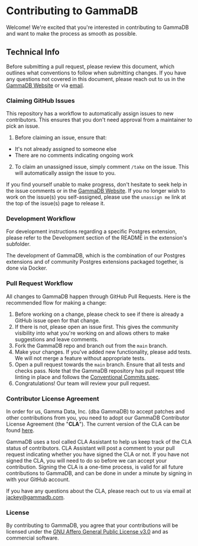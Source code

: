 # **Contributing to GammaDB**

Welcome! We're excited that you're interested in contributing to GammaDB and want to make the process as smooth as possible.

## Technical Info

Before submitting a pull request, please review this document, which outlines what
conventions to follow when submitting changes. If you have any questions not covered
in this document, please reach out to us in the [GammaDB Website](https://www.gammadb.com)
or via [email](mailto:jackey@gammadb.com).

### Claiming GitHub Issues

This repository has a workflow to automatically assign issues to new contributors. This ensures that you don't need approval
from a maintainer to pick an issue.

1. Before claiming an issue, ensure that:

- It's not already assigned to someone else
- There are no comments indicating ongoing work

2. To claim an unassigned issue, simply comment `/take` on the issue. This will automatically assign the issue to you.

If you find yourself unable to make progress, don't hesitate to seek help in the issue comments or in the [GammaDB Website](https://www.gammadb.com). If you no longer wish to
work on the issue(s) you self-assigned, please use the `unassign me` link at the top of the issue(s) page to release it.

### Development Workflow

For development instructions regarding a specific Postgres extension, please refer to the Development section of the README in the extension's subfolder.

The development of GammaDB, which is the combination of our Postgres extensions and of community Postgres extensions packaged together, is done via Docker.

### Pull Request Workflow

All changes to GammaDB happen through GitHub Pull Requests. Here is the recommended
flow for making a change:

1. Before working on a change, please check to see if there is already a GitHub issue open for that change.
2. If there is not, please open an issue first. This gives the community visibility into what you're working on and allows others to make suggestions and leave comments.
3. Fork the GammaDB repo and branch out from the `main` branch.
4. Make your changes. If you've added new functionality, please add tests. We will not merge a feature without appropriate tests.
5. Open a pull request towards the `main` branch. Ensure that all tests and checks pass. Note that the GammaDB repository has pull request title linting in place and follows the [Conventional Commits spec](https://github.com/amannn/action-semantic-pull-request).
6. Congratulations! Our team will review your pull request.

### Contributor License Agreement

In order for us, Gamma Data, Inc. (dba GammaDB) to accept patches and other contributions from you, you need to adopt our GammaDB Contributor License Agreement (the "**CLA**"). The current version of the CLA can be found [here](https://cla-assistant.io/gammadb/gammadb).

GammaDB uses a tool called CLA Assistant to help us keep track of the CLA status of contributors. CLA Assistant will post a comment to your pull request indicating whether you have signed the CLA or not. If you have not signed the CLA, you will need to do so before we can accept your contribution. Signing the CLA is a one-time process, is valid for all future contributions to GammaDB, and can be done in under a minute by signing in with your GitHub account.

If you have any questions about the CLA, please reach out to us via email at [jackey@gammadb.com](mailto:jackey@gammadb.com).

### License

By contributing to GammaDB, you agree that your contributions will be licensed under the [GNU Affero General Public License v3.0](LICENSE) and as commercial software.
